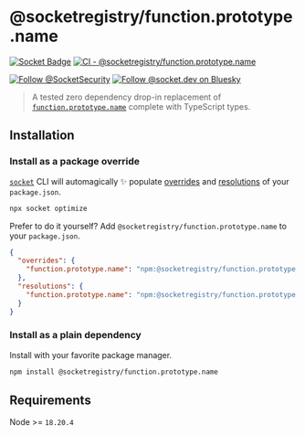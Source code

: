 # @socketregistry/function.prototype.name

[![Socket Badge](https://socket.dev/api/badge/npm/package/@socketregistry/function.prototype.name)](https://socket.dev/npm/package/@socketregistry/function.prototype.name)
[![CI - @socketregistry/function.prototype.name](https://github.com/SocketDev/socket-registry/actions/workflows/ci.yml/badge.svg)](https://github.com/SocketDev/socket-registry/actions/workflows/ci.yml)

[![Follow @SocketSecurity](https://img.shields.io/twitter/follow/SocketSecurity?style=social)](https://twitter.com/SocketSecurity)
[![Follow @socket.dev on Bluesky](https://img.shields.io/badge/Follow-@socket.dev-1DA1F2?style=social&logo=bluesky)](https://bsky.app/profile/socket.dev)

> A tested zero dependency drop-in replacement of
> [`function.prototype.name`](https://socket.dev/npm/package/function.prototype.name)
> complete with TypeScript types.

## Installation

### Install as a package override

[`socket`](https://socket.dev/npm/package/socket) CLI will automagically ✨
populate
[overrides](https://docs.npmjs.com/cli/v9/configuring-npm/package-json#overrides)
and [resolutions](https://yarnpkg.com/configuration/manifest#resolutions) of
your `package.json`.

```sh
npx socket optimize
```

Prefer to do it yourself? Add `@socketregistry/function.prototype.name` to your
`package.json`.

```json
{
  "overrides": {
    "function.prototype.name": "npm:@socketregistry/function.prototype.name@^1"
  },
  "resolutions": {
    "function.prototype.name": "npm:@socketregistry/function.prototype.name@^1"
  }
}
```

### Install as a plain dependency

Install with your favorite package manager.

```sh
npm install @socketregistry/function.prototype.name
```

## Requirements

Node >= `18.20.4`

